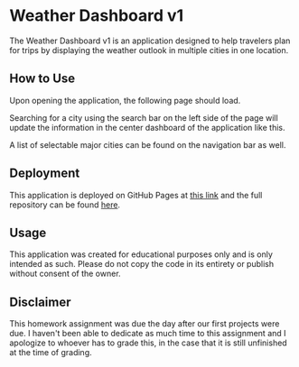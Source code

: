 # Weather Dashboard v1

The Weather Dashboard v1 is an application designed to help travelers plan for trips by displaying the weather outlook in multiple cities in one location. 

## How to Use

Upon opening the application, the following page should load. 

Searching for a city using the search bar on the left side of the page will update the information in the center dashboard of the application like this. 

A list of selectable major cities can be found on the navigation bar as well. 

## Deployment

This application is deployed on GitHub Pages at [this link](https://jhahnsheen.github.io/weather-dashboard-v1/) and the full repository can be found [here](https://github.com/jhahnsheen/weather-dashboard-v1).

## Usage

This application was created for educational purposes only and is only intended as such. Please do not copy the code in its entirety or publish without consent of the owner. 

## Disclaimer

This homework assignment was due the day after our first projects were due. I haven't been able to dedicate as much time to this assignment and I apologize to whoever has to grade this, in the case that it is still unfinished at the time of grading. 